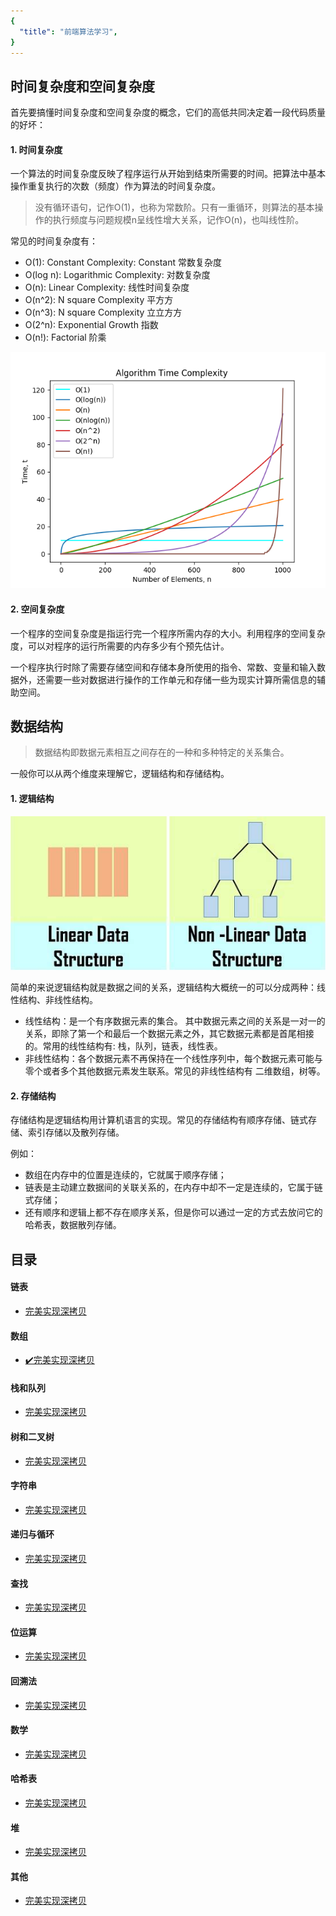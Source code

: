 ```yaml
---
{
  "title": "前端算法学习",
}
---
```


## 时间复杂度和空间复杂度

首先要搞懂时间复杂度和空间复杂度的概念，它们的高低共同决定着一段代码质量的好坏：

#### 1. 时间复杂度

一个算法的时间复杂度反映了程序运行从开始到结束所需要的时间。把算法中基本操作重复执行的次数（频度）作为算法的时间复杂度。

> 没有循环语句，记作O(1)，也称为常数阶。只有一重循环，则算法的基本操作的执行频度与问题规模n呈线性增大关系，记作O(n)，也叫线性阶。

常见的时间复杂度有：
- O(1): Constant Complexity: Constant 常数复杂度
- O(log n): Logarithmic Complexity: 对数复杂度
- O(n): Linear Complexity: 线性时间复杂度
- O(n^2): N square Complexity 平⽅方
- O(n^3): N square Complexity ⽴立⽅方
- O(2^n): Exponential Growth 指数
- O(n!): Factorial 阶乘

![Time-Complexity](./images/Time-Complexity.png)

#### 2. 空间复杂度

一个程序的空间复杂度是指运行完一个程序所需内存的大小。利用程序的空间复杂度，可以对程序的运行所需要的内存多少有个预先估计。

一个程序执行时除了需要存储空间和存储本身所使用的指令、常数、变量和输入数据外，还需要一些对数据进行操作的工作单元和存储一些为现实计算所需信息的辅助空间。



## 数据结构

> 数据结构即数据元素相互之间存在的一种和多种特定的关系集合。


一般你可以从两个维度来理解它，逻辑结构和存储结构。

#### 1. 逻辑结构

![数据结构的逻辑结构](./images/structure-two-type.png)

简单的来说逻辑结构就是数据之间的关系，逻辑结构大概统一的可以分成两种：线性结构、非线性结构。

- 线性结构：是一个有序数据元素的集合。 其中数据元素之间的关系是一对一的关系，即除了第一个和最后一个数据元素之外，其它数据元素都是首尾相接的。常用的线性结构有: 栈，队列，链表，线性表。
- 非线性结构：各个数据元素不再保持在一个线性序列中，每个数据元素可能与零个或者多个其他数据元素发生联系。常见的非线性结构有 二维数组，树等。

#### 2. 存储结构

存储结构是逻辑结构用计算机语言的实现。常见的存储结构有顺序存储、链式存储、索引存储以及散列存储。

例如：
- 数组在内存中的位置是连续的，它就属于顺序存储；
- 链表是主动建立数据间的关联关系的，在内存中却不一定是连续的，它属于链式存储；
- 还有顺序和逻辑上都不存在顺序关系，但是你可以通过一定的方式去放问它的哈希表，数据散列存储。


## 目录

#### 链表
  - [完美实现深拷贝](/Algorithm/Linked-List/deep-clone)

#### 数组
  - [✔️完美实现深拷贝](/Algorithm/Array/deep-clone)

#### 栈和队列
  - [完美实现深拷贝](/Algorithm/Stack-and-Queue/deep-clone)

#### 树和二叉树
  - [完美实现深拷贝](/Algorithm/Tree-and-Binary-Tree/deep-clone)

#### 字符串
  - [完美实现深拷贝](/Algorithm/String/deep-clone)

#### 递归与循环
  - [完美实现深拷贝](/Algorithm/Recursion-and-Loop/deep-clone)

#### 查找
  - [完美实现深拷贝](/Algorithm/Search/deep-clone)

#### 位运算
  - [完美实现深拷贝](/Algorithm/Bitwise/deep-clone)

#### 回溯法
  - [完美实现深拷贝](/Algorithm/Backtracking/deep-clone)

#### 数学
  - [完美实现深拷贝](/Algorithm/Math/deep-clone)

#### 哈希表
  - [完美实现深拷贝](/Algorithm/Hashtable/deep-clone)

#### 堆
  - [完美实现深拷贝](/Algorithm/Heap/deep-clone)

#### 其他
  - [完美实现深拷贝](/Algorithm/Other/deep-clone)
